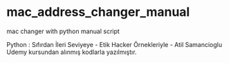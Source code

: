 # mac_address_changer_manual
mac changer with python manual script



Python : Sıfırdan İleri Seviyeye - Etik Hacker Örnekleriyle - Atil Samancioglu Udemy kursundan alınmış kodlarla yazılmıştır.
